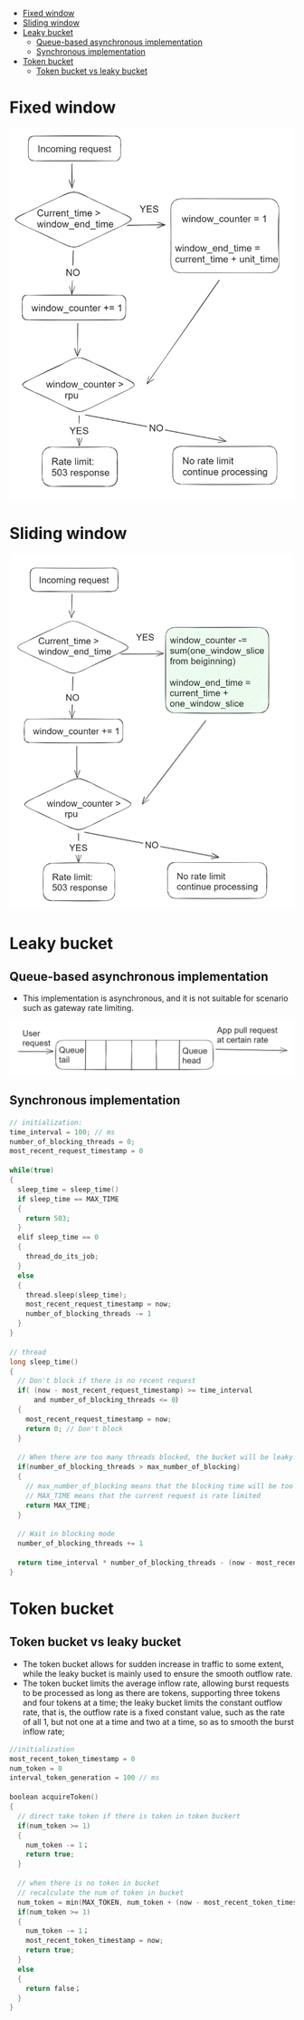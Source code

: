 - [Fixed window](#fixed-window)
- [Sliding window](#sliding-window)
- [Leaky bucket](#leaky-bucket)
  - [Queue-based asynchronous implementation](#queue-based-asynchronous-implementation)
  - [Synchronous implementation](#synchronous-implementation)
- [Token bucket](#token-bucket)
  - [Token bucket vs leaky bucket](#token-bucket-vs-leaky-bucket)

# Fixed window

![Fixed window](../.gitbook/assets/ratelimiter_fixedwindow.png)

# Sliding window

![Sliding window](../.gitbook/assets/ratelimiter_slidingwindow.png)

# Leaky bucket

## Queue-based asynchronous implementation
* This implementation is asynchronous, and it is not suitable for scenario such as gateway rate limiting.

![Sliding window](../.gitbook/assets/ratelimiter_leakybucket.png)

## Synchronous implementation

```c
// initialization:
time_interval = 100; // ms
number_of_blocking_threads = 0;
most_recent_request_timestamp = 0

while(true)
{
  sleep_time = sleep_time()
  if sleep_time == MAX_TIME
  {
    return 503;
  }
  elif sleep_time == 0
  {
    thread_do_its_job;
  }
  else
  {
    thread.sleep(sleep_time);
    most_recent_request_timestamp = now;
    number_of_blocking_threads -= 1
  }
}

// thread
long sleep_time()
{
  // Don't block if there is no recent request
  if( (now - most_recent_request_timestamp) >= time_interval 
      and number_of_blocking_threads <= 0）
  {
    most_recent_request_timestamp = now;
    return 0; // Don't block
  }

  // When there are too many threads blocked, the bucket will be leaky.
  if(number_of_blocking_threads > max_number_of_blocking) 
  {
    // max_number_of_blocking means that the blocking time will be too much
    // MAX_TIME means that the current request is rate limited
    return MAX_TIME;
  }

  // Wait in blocking mode
  number_of_blocking_threads += 1
  
  return time_interval * number_of_blocking_threads - (now - most_recent_request_timestamp);
}
```

# Token bucket
## Token bucket vs leaky bucket 
* The token bucket allows for sudden increase in traffic to some extent, while the leaky bucket is mainly used to ensure the smooth outflow rate.
* The token bucket limits the average inflow rate, allowing burst requests to be processed as long as there are tokens, supporting three tokens and four tokens at a time; the leaky bucket limits the constant outflow rate, that is, the outflow rate is a fixed constant value, such as the rate of all 1, but not one at a time and two at a time, so as to smooth the burst inflow rate;

```c
//initialization
most_recent_token_timestamp = 0
num_token = 0
interval_token_generation = 100 // ms

boolean acquireToken()
{
  // direct take token if there is token in token buckert
  if(num_token >= 1)
  {
    num_token -= 1；
    return true;
  }

  // when there is no token in bucket
  // recalculate the num of token in bucket
  num_token = min(MAX_TOKEN, num_token + (now - most_recent_token_timestamp) / interval_token_generation)
  if(num_token >= 1)
  {
    num_token -= 1；
    most_recent_token_timestamp = now;
    return true;
  }
  else
  {
    return false；
  }
}
```